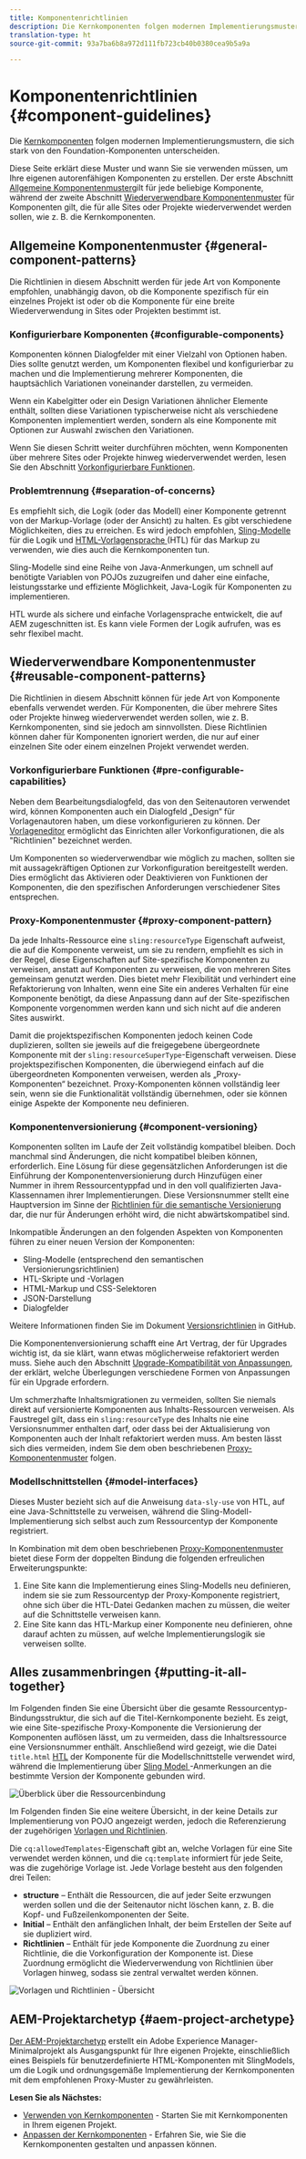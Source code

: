 ```yaml
---
title: Komponentenrichtlinien
description: Die Kernkomponenten folgen modernen Implementierungsmustern, die sich stark von den Foundation-Komponenten unterscheiden.
translation-type: ht
source-git-commit: 93a7ba6b8a972d111fb723cb40b0380cea9b5a9a

---
```



# Komponentenrichtlinien {#component-guidelines}

Die [Kernkomponenten](overview.md) folgen modernen Implementierungsmustern, die sich stark von den Foundation-Komponenten unterscheiden.

Diese Seite erklärt diese Muster und wann Sie sie verwenden müssen, um Ihre eigenen autorenfähigen Komponenten zu erstellen. Der erste Abschnitt [Allgemeine Komponentenmuster](#general-component-patterns)gilt für jede beliebige Komponente, während der zweite Abschnitt [Wiederverwendbare Komponentenmuster](#reusable-component-patterns) für Komponenten gilt, die für alle Sites oder Projekte wiederverwendet werden sollen, wie z. B. die Kernkomponenten.

## Allgemeine Komponentenmuster {#general-component-patterns}

Die Richtlinien in diesem Abschnitt werden für jede Art von Komponente empfohlen, unabhängig davon, ob die Komponente spezifisch für ein einzelnes Projekt ist oder ob die Komponente für eine breite Wiederverwendung in Sites oder Projekten bestimmt ist.

### Konfigurierbare Komponenten {#configurable-components}

Komponenten können Dialogfelder mit einer Vielzahl von Optionen haben. Dies sollte genutzt werden, um Komponenten flexibel und konfigurierbar zu machen und die Implementierung mehrerer Komponenten, die hauptsächlich Variationen voneinander darstellen, zu vermeiden.

Wenn ein Kabelgitter oder ein Design Variationen ähnlicher Elemente enthält, sollten diese Variationen typischerweise nicht als verschiedene Komponenten implementiert werden, sondern als eine Komponente mit Optionen zur Auswahl zwischen den Variationen.

Wenn Sie diesen Schritt weiter durchführen möchten, wenn Komponenten über mehrere Sites oder Projekte hinweg wiederverwendet werden, lesen Sie den Abschnitt [Vorkonfigurierbare Funktionen](#pre-configurable-capabilities).

### Problemtrennung {#separation-of-concerns}

Es empfiehlt sich, die Logik (oder das Modell) einer Komponente getrennt von der Markup-Vorlage (oder der Ansicht) zu halten. Es gibt verschiedene Möglichkeiten, dies zu erreichen. Es wird jedoch empfohlen, [ Sling-Modelle ](https://sling.apache.org/documentation/bundles/models.html) für die Logik und [ HTML-Vorlagensprache ](https://docs.adobe.com/content/help/de-DE/experience-manager-htl/using/overview.html) (HTL) für das Markup zu verwenden, wie dies auch die Kernkomponenten tun.

Sling-Modelle sind eine Reihe von Java-Anmerkungen, um schnell auf benötigte Variablen von POJOs zuzugreifen und daher eine einfache, leistungsstarke und effiziente Möglichkeit, Java-Logik für Komponenten zu implementieren.

HTL wurde als sichere und einfache Vorlagensprache entwickelt, die auf AEM zugeschnitten ist. Es kann viele Formen der Logik aufrufen, was es sehr flexibel macht.

## Wiederverwendbare Komponentenmuster {#reusable-component-patterns}

Die Richtlinien in diesem Abschnitt können für jede Art von Komponente ebenfalls verwendet werden. Für Komponenten, die über mehrere Sites oder Projekte hinweg wiederverwendet werden sollen, wie z. B. Kernkomponenten, sind sie jedoch am sinnvollsten. Diese Richtlinien können daher für Komponenten ignoriert werden, die nur auf einer einzelnen Site oder einem einzelnen Projekt verwendet werden.

### Vorkonfigurierbare Funktionen {#pre-configurable-capabilities}

Neben dem Bearbeitungsdialogfeld, das von den Seitenautoren verwendet wird, können Komponenten auch ein Dialogfeld „Design“ für Vorlagenautoren haben, um diese vorkonfigurieren zu können. Der [Vorlageneditor](https://docs.adobe.com/content/help/de-DE/experience-manager-cloud-service/sites/authoring/features/templates.translate.html) ermöglicht das Einrichten aller Vorkonfigurationen, die als &quot;Richtlinien&quot; bezeichnet werden.

Um Komponenten so wiederverwendbar wie möglich zu machen, sollten sie mit aussagekräftigen Optionen zur Vorkonfiguration bereitgestellt werden. Dies ermöglicht das Aktivieren oder Deaktivieren von Funktionen der Komponenten, die den spezifischen Anforderungen verschiedener Sites entsprechen.

### Proxy-Komponentenmuster {#proxy-component-pattern}

Da jede Inhalts-Ressource eine `sling:resourceType` Eigenschaft aufweist, die auf die Komponente verweist, um sie zu rendern, empfiehlt es sich in der Regel, diese Eigenschaften auf Site-spezifische Komponenten zu verweisen, anstatt auf Komponenten zu verweisen, die von mehreren Sites gemeinsam genutzt werden. Dies bietet mehr Flexibilität und verhindert eine Refaktorierung von Inhalten, wenn eine Site ein anderes Verhalten für eine Komponente benötigt, da diese Anpassung dann auf der Site-spezifischen Komponente vorgenommen werden kann und sich nicht auf die anderen Sites auswirkt.

Damit die projektspezifischen Komponenten jedoch keinen Code duplizieren, sollten sie jeweils auf die freigegebene übergeordnete Komponente mit der `sling:resourceSuperType`-Eigenschaft verweisen. Diese projektspezifischen Komponenten, die überwiegend einfach auf die übergeordneten Komponenten verweisen, werden als „Proxy-Komponenten“ bezeichnet. Proxy-Komponenten können vollständig leer sein, wenn sie die Funktionalität vollständig übernehmen, oder sie können einige Aspekte der Komponente neu definieren.

### Komponentenversionierung {#component-versioning}

Komponenten sollten im Laufe der Zeit vollständig kompatibel bleiben. Doch manchmal sind Änderungen, die nicht kompatibel bleiben können, erforderlich. Eine Lösung für diese gegensätzlichen Anforderungen ist die Einführung der Komponentenversionierung durch Hinzufügen einer Nummer in ihrem Ressourcentyppfad und in den voll qualifizierten Java-Klassennamen ihrer Implementierungen. Diese Versionsnummer stellt eine Hauptversion im Sinne der [Richtlinien für die semantische Versionierung](https://semver.org/) dar, die nur für Änderungen erhöht wird, die nicht abwärtskompatibel sind.

Inkompatible Änderungen an den folgenden Aspekten von Komponenten führen zu einer neuen Version der Komponenten:

* Sling-Modelle (entsprechend den semantischen Versionierungsrichtlinien)
* HTL-Skripte und -Vorlagen
* HTML-Markup und CSS-Selektoren
* JSON-Darstellung
* Dialogfelder

Weitere Informationen finden Sie im Dokument [Versionsrichtlinien](https://github.com/adobe/aem-core-wcm-components/wiki/Versioning-Policies) in GitHub.

Die Komponentenversionierung schafft eine Art Vertrag, der für Upgrades wichtig ist, da sie klärt, wann etwas möglicherweise refaktoriert werden muss. Siehe auch den Abschnitt [Upgrade-Kompatibilität von Anpassungen](customizing.md#upgrade-compatibility-of-customizations), der erklärt, welche Überlegungen verschiedene Formen von Anpassungen für ein Upgrade erfordern.

Um schmerzhafte Inhaltsmigrationen zu vermeiden, sollten Sie niemals direkt auf versionierte Komponenten aus Inhalts-Ressourcen verweisen. Als Faustregel gilt, dass ein `sling:resourceType` des Inhalts nie eine Versionsnummer enthalten darf, oder dass bei der Aktualisierung von Komponenten auch der Inhalt refaktoriert werden muss. Am besten lässt sich dies vermeiden, indem Sie dem oben beschriebenen [Proxy-Komponentenmuster](#proxy-component-pattern) folgen.

### Modellschnittstellen {#model-interfaces}

Dieses Muster bezieht sich auf die Anweisung `data-sly-use` von HTL, auf eine Java-Schnittstelle zu verweisen, während die Sling-Modell-Implementierung sich selbst auch zum Ressourcentyp der Komponente registriert.

In Kombination mit dem oben beschriebenen [Proxy-Komponentenmuster](#proxy-component-pattern) bietet diese Form der doppelten Bindung die folgenden erfreulichen Erweiterungspunkte:

1. Eine Site kann die Implementierung eines Sling-Modells neu definieren, indem sie sie zum Ressourcentyp der Proxy-Komponente registriert, ohne sich über die HTL-Datei Gedanken machen zu müssen, die weiter auf die Schnittstelle verweisen kann.
1. Eine Site kann das HTL-Markup einer Komponente neu definieren, ohne darauf achten zu müssen, auf welche Implementierungslogik sie verweisen sollte.

## Alles zusammenbringen {#putting-it-all-together}

Im Folgenden finden Sie eine Übersicht über die gesamte Ressourcentyp-Bindungsstruktur, die sich auf die Titel-Kernkomponente bezieht. Es zeigt, wie eine Site-spezifische Proxy-Komponente die Versionierung der Komponenten auflösen lässt, um zu vermeiden, dass die Inhaltsressource eine Versionsnummer enthält. Anschließend wird gezeigt, wie die Datei `title.html` [HTL](https://docs.adobe.com/content/help/de-DE/experience-manager-htl/using/overview.html) der Komponente für die Modellschnittstelle verwendet wird, während die Implementierung über [Sling Model ](https://sling.apache.org/documentation/bundles/models.html)-Anmerkungen an die bestimmte Version der Komponente gebunden wird.

![Überblick über die Ressourcenbindung](/help/assets/chlimage_1-32.png)

Im Folgenden finden Sie eine weitere Übersicht, in der keine Details zur Implementierung von POJO angezeigt werden, jedoch die Referenzierung der zugehörigen [Vorlagen und Richtlinien](https://docs.adobe.com/content/help/en/experience-manager-65/developing/platform/templates/page-templates-editable.html).

Die `cq:allowedTemplates`-Eigenschaft gibt an, welche Vorlagen für eine Site verwendet werden können, und die `cq:template` informiert für jede Seite, was die zugehörige Vorlage ist. Jede Vorlage besteht aus den folgenden drei Teilen:

* **structure** – Enthält die Ressourcen, die auf jeder Seite erzwungen werden sollen und die der Seitenautor nicht löschen kann, z. B. die Kopf- und Fußzeilenkomponenten der Seite.
* **Initial** – Enthält den anfänglichen Inhalt, der beim Erstellen der Seite auf sie dupliziert wird.
* **Richtlinien** – Enthält für jede Komponente die Zuordnung zu einer Richtlinie, die die Vorkonfiguration der Komponente ist. Diese Zuordnung ermöglicht die Wiederverwendung von Richtlinien über Vorlagen hinweg, sodass sie zentral verwaltet werden können.

![Vorlagen und Richtlinien - Übersicht](/help/assets/screen_shot_2018-12-07at093102.png)

## AEM-Projektarchetyp {#aem-project-archetype}

[Der AEM-Projektarchetyp](/help/developing/archetype/overview.md) erstellt ein Adobe Experience Manager-Minimalprojekt als Ausgangspunkt für Ihre eigenen Projekte, einschließlich eines Beispiels für benutzerdefinierte HTML-Komponenten mit SlingModels, um die Logik und ordnungsgemäße Implementierung der Kernkomponenten mit dem empfohlenen Proxy-Muster zu gewährleisten.

**Lesen Sie als Nächstes:**

* [Verwenden von Kernkomponenten](/help/get-started/using.md) - Starten Sie mit Kernkomponenten in Ihrem eigenen Projekt.
* [Anpassen der Kernkomponenten](customizing.md) - Erfahren Sie, wie Sie die Kernkomponenten gestalten und anpassen können.
